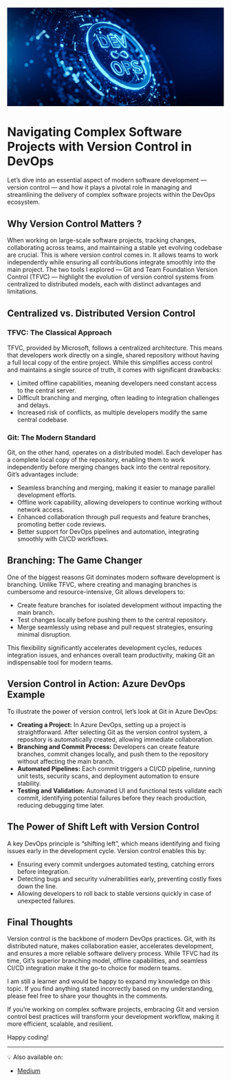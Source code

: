 ![Description of image](/assets/images/2025-03-12-Version-Control-Git-vs-TFVC.png)

# Navigating Complex Software Projects with Version Control in DevOps

Let’s dive into an essential aspect of modern software development — version control — and how it plays a pivotal role in managing and streamlining the delivery of complex software projects within the DevOps ecosystem.

## Why Version Control Matters ?

When working on large-scale software projects, tracking changes, collaborating across teams, and maintaining a stable yet evolving codebase are crucial. This is where version control comes in. It allows teams to work independently while ensuring all contributions integrate smoothly into the main project. The two tools I explored — Git and Team Foundation Version Control (TFVC) — highlight the evolution of version control systems from centralized to distributed models, each with distinct advantages and limitations.

## Centralized vs. Distributed Version Control

### TFVC: The Classical Approach

TFVC, provided by Microsoft, follows a centralized architecture. This means that developers work directly on a single, shared repository without having a full local copy of the entire project. While this simplifies access control and maintains a single source of truth, it comes with significant drawbacks:

- Limited offline capabilities, meaning developers need constant access to the central server.
- Difficult branching and merging, often leading to integration challenges and delays.
- Increased risk of conflicts, as multiple developers modify the same central codebase.

### Git: The Modern Standard

Git, on the other hand, operates on a distributed model. Each developer has a complete local copy of the repository, enabling them to work independently before merging changes back into the central repository. Git’s advantages include:

- Seamless branching and merging, making it easier to manage parallel development efforts.
- Offline work capability, allowing developers to continue working without network access.
- Enhanced collaboration through pull requests and feature branches, promoting better code reviews.
- Better support for DevOps pipelines and automation, integrating smoothly with CI/CD workflows.

## Branching: The Game Changer

One of the biggest reasons Git dominates modern software development is branching. Unlike TFVC, where creating and managing branches is cumbersome and resource-intensive, Git allows developers to:

- Create feature branches for isolated development without impacting the main branch.
- Test changes locally before pushing them to the central repository.
- Merge seamlessly using rebase and pull request strategies, ensuring minimal disruption.

This flexibility significantly accelerates development cycles, reduces integration issues, and enhances overall team productivity, making Git an indispensable tool for modern teams.

## Version Control in Action: Azure DevOps Example

To illustrate the power of version control, let’s look at Git in Azure DevOps:

- **Creating a Project:** In Azure DevOps, setting up a project is straightforward. After selecting Git as the version control system, a repository is automatically created, allowing immediate collaboration.
- **Branching and Commit Process:** Developers can create feature branches, commit changes locally, and push them to the repository without affecting the main branch.
- **Automated Pipelines:** Each commit triggers a CI/CD pipeline, running unit tests, security scans, and deployment automation to ensure stability.
- **Testing and Validation:** Automated UI and functional tests validate each commit, identifying potential failures before they reach production, reducing debugging time later.

## The Power of Shift Left with Version Control

A key DevOps principle is “shifting left”, which means identifying and fixing issues early in the development cycle. Version control enables this by:

- Ensuring every commit undergoes automated testing, catching errors before integration.
- Detecting bugs and security vulnerabilities early, preventing costly fixes down the line.
- Allowing developers to roll back to stable versions quickly in case of unexpected failures.

## Final Thoughts

Version control is the backbone of modern DevOps practices. Git, with its distributed nature, makes collaboration easier, accelerates development, and ensures a more reliable software delivery process. While TFVC had its time, Git’s superior branching model, offline capabilities, and seamless CI/CD integration make it the go-to choice for modern teams.

I am still a learner and would be happy to expand my knowledge on this topic. If you find anything stated incorrectly based on my understanding, please feel free to share your thoughts in the comments.

If you’re working on complex software projects, embracing Git and version control best practices will transform your development workflow, making it more efficient, scalable, and resilient.

Happy coding!

---
💡 Also available on:  
- [Medium](https://medium.com/@deepak.jain09886522785/navigating-complex-software-projects-with-version-control-in-devops-16bbe51a7045)
